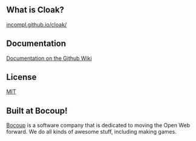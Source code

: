 ## What is Cloak?

[incompl.github.io/cloak/](http://incompl.github.io/cloak/)

## Documentation

[Documentation on the Github Wiki](https://github.com/bocoup/cloak/wiki)

## License

[MIT](https://github.com/bocoup/cloak/blob/master/LICENSE)

## Built at Bocoup!

[Bocoup](http://bocoup.com/) is a software company that is dedicated to moving the Open Web forward.
We do all kinds of awesome stuff, including making games.
